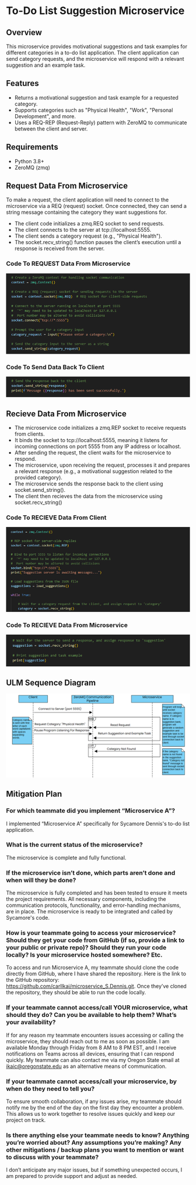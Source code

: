 # To-Do List Suggestion Microservice


## Overview 

This microservice provides motivational suggestions and task examples for different categories in a to-do list application. The client application can send category requests, and the microservice will respond with a relevant suggestion and an example task.

## Features

* Returns a motivational suggestion and task example for a requested category.
* Supports categories such as "Physical Health", "Work", "Personal Development", and more.
* Uses a REQ-REP (Request-Reply) pattern with ZeroMQ to communicate between the client and server.

## Requirements

* Python 3.8+
* ZeroMQ (zmq)


## Request Data From Microservice

To make a request, the client application will need to connect to the microservice via a REQ (request) socket. Once connected, they can send a string message containing the category they want suggestions for.

* The client code initializes a zmq.REQ socket to send requests.
* The client connects to the server at tcp://localhost:5555.
* The client sends a category request (e.g., "Physical Health").
* The socket.recv_string() function pauses the client’s execution until a response is received from the server.

### Code To REQUEST Data From Microservice 
![Programmatically REQUEST Data](images/request-data-from-microservice.png)

### Code To Send Data Back To Client
![Programmatically REQUEST Data](images/send-data-to-client.png)

## Recieve Data From Microservice

* The microservice code initializes a zmq.REP socket to receive requests from clients.
* It binds the socket to tcp://localhost:5555, meaning it listens for incoming connections on port 5555 from any IP address or localhost.
* After sending the request, the client waits for the microservice to respond.
* The microservice, upon receiving the request, processes it and prepares a relevant response (e.g., a motivational suggestion related to the provided category).
* The microservice sends the response back to the client using socket.send_string().
* The client then recieves the data from the microservice using socket.recv_string()

### Code To RECIEVE Data From Client 
![Programmatically RECIEVE Data](images/recieve-request-from-client.png)

### Code To RECIEVE Data From Microservice 
![Programmatically REQUEST Data](images/recieve-data-from-microservice.png)

## ULM Sequence Diagram
![ULM Sequence Diagram](images/ulm-sequence-diagram.png)

## Mitigation Plan

### For which teammate did you implement “Microservice A”?
I implemented “Microservice A” specifically for Sycamore Dennis's to-do list application.

### What is the current status of the microservice?
The microservice is complete and fully functional.

### If the microservice isn’t done, which parts aren’t done and when will they be done?
The microservice is fully completed and has been tested to ensure it meets the project requirements. All necessary components, including the communication protocols, functionality, and error-handling mechanisms, are in place. The microservice is ready to be integrated and called by Sycamore's code.

### How is your teammate going to access your microservice? Should they get your code from GitHub (if so, provide a link to your public or private repo)? Should they run your code locally? Is your microservice hosted somewhere? Etc.
To access and run Microservice A, my teammate should clone the code directly from GitHub, where I have shared the repository. Here is the link to the GitHub repository: https://github.com/carlIkai/microservice_S.Dennis.git. Once they’ve cloned the repository, they should be able to run the code locally. 

### If your teammate cannot access/call YOUR microservice, what should they do? Can you be available to help them? What’s your availability?
If for any reason my teammate encounters issues accessing or calling the microservice, they should reach out to me as soon as possible. I am available Monday through Friday from 8 AM to 8 PM EST, and I receive notifications on Teams across all devices, ensuring that I can respond quickly. My teammate can also contact me via my Oregon State email at ikaic@oregonstate.edu as an alternative means of communication.

### If your teammate cannot access/call your microservice, by when do they need to tell you?
To ensure smooth collaboration, if any issues arise, my teammate should notify me by the end of the day on the first day they encounter a problem. This allows us to work together to resolve issues quickly and keep our project on track.

### Is there anything else your teammate needs to know? Anything you’re worried about? Any assumptions you’re making? Any other mitigations / backup plans you want to mention or want to discuss with your teammate?
I don’t anticipate any major issues, but if something unexpected occurs, I am prepared to provide support and adjust as needed.